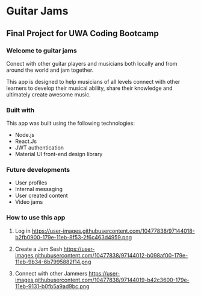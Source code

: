 # Guitar Jams

## Final Project for UWA Coding Bootcamp

### Welcome to guitar jams
Conect with other guitar players and musicians both locally and from around the world and jam together. 

This app is designed to help musicians of all levels connect with other learners to develop their musical ability, share their knowledge and ultimately create awesome music.

### Built with
This app was built using the following technologies:
- Node.js
- React.Js
- JWT authentication
- Material UI front-end design library

### Future developments
- User profiles
- Internal messaging
- User created content
- Video jams

### How to use this app
1. Log in
https://user-images.githubusercontent.com/10477838/97144018-b2fb0900-179e-11eb-8f53-2f6c463d4959.png

2. Create a Jam Sesh
https://user-images.githubusercontent.com/10477838/97144012-b098af00-179e-11eb-9b34-6b7995882f14.png

3. Connect with other Jammers
https://user-images.githubusercontent.com/10477838/97144019-b42c3600-179e-11eb-9131-b0fb5a9ad9bc.png